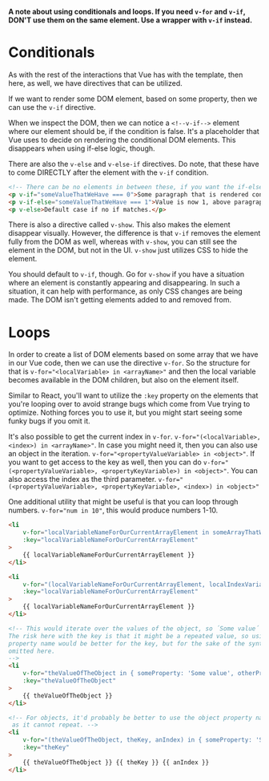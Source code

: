 **A note about using conditionals and loops. If you need `v-for` and `v-if`, DON'T use
them on the same element. Use a wrapper with `v-if` instead.**

# Conditionals
As with the rest of the interactions that Vue has with the template, then here, as well,
we have directives that can be utilized.

If we want to render some DOM element, based on some property, then we can use the `v-if`
directive.

When we inspect the DOM, then we can notice a `<!--v-if-->` element where our element
should be, if the condition is false. It's a placeholder that Vue uses to decide on 
rendering the conditional DOM elements. This disappears when using if-else logic, though.

There are also the `v-else` and `v-else-if` directives. Do note, that these have to come
DIRECTLY after the element with the `v-if` condition.

```html
<!-- There can be no elements in between these, if you want the if-else logic to work. -->
<p v-if="someValueThatWeHave === 0">Some paragraph that is rendered conditionally.</p>
<p v-if-else="someValueThatWeHave === 1">Value is now 1, above paragraph isn't shown.</p>
<p v-else>Default case if no if matches.</p>
```

There is also a directive called `v-show`. This also makes the element disappear visually.
However, the difference is that `v-if` removes the element fully from the DOM as well,
whereas with `v-show`, you can still see the element in the DOM, but not in the UI.
`v-show` just utilizes CSS to hide the element.

You should default to `v-if`, though. Go for `v-show` if you have a situation where
an element is constantly appearing and disappearing. In such a situation, it can help
with performance, as only CSS changes are being made. The DOM isn't getting elements
added to and removed from.

# Loops
In order to create a list of DOM elements based on some array that we have in
our Vue code, then we can use the directive `v-for`. So the structure for that is
`v-for="<localVariable> in <arrayName>"` and then the local variable becomes available
in the DOM children, but also on the element itself. 

Similar to React, you'll want to utilize the `:key` property on the elements that you're
looping over to avoid strange bugs which come from Vue trying to optimize. Nothing
forces you to use it, but you might start seeing some funky bugs if you omit it.

It's also possible to get the current index in `v-for`. 
`v-for="(<localVariable>, <index>) in <arrayName>"`. In case you might need it, then
you can also use an object in the iteration. `v-for="<propertyValueVariable> in <object>"`.
If you want to get access to the key as well, then you can do 
`v-for="(<propertyValueVariable>, <propertyKeyVariable>) in <object>"`. You can also access
the index as the third parameter. `v-for="(<propertyValueVariable>, <propertyKeyVariable>, <index>) in <object>"`

One additional utility that might be useful is that you can loop through numbers. `v-for="num in 10"`,
this would produce numbers 1-10.

```html
<li 
    v-for="localVariableNameForOurCurrentArrayElement in someArrayThatWeHaveInOurJS" 
    :key="localVariableNameForOurCurrentArrayElement"
>
    {{ localVariableNameForOurCurrentArrayElement }}
</li>

<li 
    v-for="(localVariableNameForOurCurrentArrayElement, localIndexVariable) in someArrayThatWeHaveInOurJS"
    :key="localVariableNameForOurCurrentArrayElement"
>
    {{ localVariableNameForOurCurrentArrayElement }}
</li>

<!-- This would iterate over the values of the object, so ´Some value´ and ´Other value´ 
The risk here with the key is that it might be a repeated value, so using the object
property name would be better for the key, but for the sake of the syntax example, it's
omitted here.
-->
<li 
    v-for="theValueOfTheObject in { someProperty: 'Some value', otherProp: 'Other value' }"
    :key="theValueOfTheObject"
>
    {{ theValueOfTheObject }}
</li>

<!-- For objects, it'd probably be better to use the object property name for the key,
 as it cannot repeat. -->
<li 
    v-for="(theValueOfTheObject, theKey, anIndex) in { someProperty: 'Some value', otherProp: 'Other value' }"
    :key="theKey"
>
    {{ theValueOfTheObject }} {{ theKey }} {{ anIndex }}
</li>
```